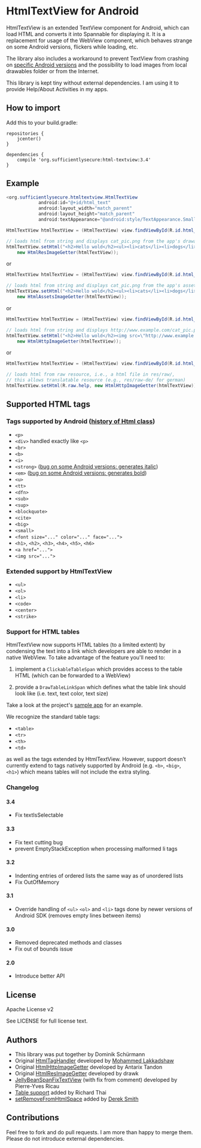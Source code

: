 # HtmlTextView for Android

HtmlTextView is an extended TextView component for Android, which can load HTML and converts it into Spannable for displaying it.
It is a replacement for usage of the WebView component, which behaves strange on some Android versions, flickers while loading, etc.

The library also includes a workaround to prevent TextView from crashing on [specific Android versions](http://code.google.com/p/android/issues/detail?id=35466) and the possibility to load images from local drawables folder or from the Internet.

This library is kept tiny without external dependencies.
I am using it to provide Help/About Activities in my apps.

## How to import

Add this to your build.gradle:

```
repositories {
    jcenter()
}

dependencies {
    compile 'org.sufficientlysecure:html-textview:3.4'
}
```

## Example

```java
<org.sufficientlysecure.htmltextview.HtmlTextView
            android:id="@+id/html_text"
            android:layout_width="match_parent"
            android:layout_height="match_parent"
            android:textAppearance="@android:style/TextAppearance.Small" />
```

```java
HtmlTextView htmlTextView = (HtmlTextView) view.findViewById(R.id.html_text);

// loads html from string and displays cat_pic.png from the app's drawable folder
htmlTextView.setHtml("<h2>Hello wold</h2><ul><li>cats</li><li>dogs</li></ul><img src=\"cat_pic\"/>",
    new HtmlResImageGetter(htmlTextView));
```

or

```java
HtmlTextView htmlTextView = (HtmlTextView) view.findViewById(R.id.html_text);

// loads html from string and displays cat_pic.png from the app's assets folder
htmlTextView.setHtml("<h2>Hello wold</h2><ul><li>cats</li><li>dogs</li></ul><img src=\"cat_pic\"/>",
    new HtmlAssetsImageGetter(htmlTextView));
```

or

```java
HtmlTextView htmlTextView = (HtmlTextView) view.findViewById(R.id.html_text);

// loads html from string and displays http://www.example.com/cat_pic.png from the Internet
htmlTextView.setHtml("<h2>Hello wold</h2><img src=\"http://www.example.com/cat_pic.png\"/>",
    new HtmlHttpImageGetter(htmlTextView));
```

or

```java
HtmlTextView htmlTextView = (HtmlTextView) view.findViewById(R.id.html_text);

// loads html from raw resource, i.e., a html file in res/raw/,
// this allows translatable resource (e.g., res/raw-de/ for german)
htmlTextView.setHtml(R.raw.help, new HtmlHttpImageGetter(htmlTextView));
```

## Supported HTML tags

### Tags supported by Android ([history of Html class](https://github.com/android/platform_frameworks_base/commits/master/core/java/android/text/Html.java))
* ``<p>``
* ``<div>`` handled exactly like ``<p>``
* ``<br>``
* ``<b>``
* ``<i>``
* ``<strong>`` ([bug on some Android versions: generates italic](https://code.google.com/p/android/issues/detail?id=3473))
* ``<em>`` ([bug on some Android versions: generates bold](https://code.google.com/p/android/issues/detail?id=3473))
* ``<u>``
* ``<tt>``
* ``<dfn>``
* ``<sub>``
* ``<sup>``
* ``<blockquote>``
* ``<cite>``
* ``<big>``
* ``<small>``
* ``<font size="..." color="..." face="...">``
* ``<h1>``, ``<h2>``, ``<h3>``, ``<h4>``, ``<h5>``, ``<h6>``
* ``<a href="...">``
* ``<img src="...">``

### Extended support by HtmlTextView
* ``<ul>``
* ``<ol>``
* ``<li>``
* ``<code>``
* ``<center>``
* ``<strike>``

### Support for HTML tables
HtmlTextView now supports HTML tables (to a limited extent) by condensing the text into a link which developers are able to render in a native WebView. To take advantage of the feature you'll need to:

1. implement a `ClickableTableSpan` which provides access to the table HTML (which can be forwarded to a WebView)

2. provide a `DrawTableLinkSpan` which defines what the table link should look like (i.e. text, text color, text size)

Take a look at the project's [sample app](https://github.com/SufficientlySecure/html-textview/blob/master/example/src/main/java/org/sufficientlysecure/htmltextview/example/MainActivity.java) for an example.

We recognize the standard table tags:

* ``<table>``
* ``<tr>``
* ``<th>``
* ``<td>``

as well as the tags extended by HtmlTextView. However, support doesn’t currently extend to tags natively supported by Android (e.g. ``<b>``, ``<big>``, ``<h1>``) which means tables will not include the extra styling.

### Changelog
#### 3.4
* Fix textIsSelectable

#### 3.3
* Fix text cutting bug
* prevent EmptyStackException when processing malformed li tags

#### 3.2
* Indenting entries of ordered lists the same way as of unordered lists
* Fix OutOfMemory

#### 3.1
*  Override handling of ``<ul>`` ``<ol>`` and ``<li>`` tags done by newer versions of Android SDK (removes empty lines between items)

#### 3.0
* Removed deprecated methods and classes
* Fix out of bounds issue

#### 2.0
* Introduce better API

## License
Apache License v2

See LICENSE for full license text.

## Authors
- This library was put together by Dominik Schürmann
- Original [HtmlTagHandler](https://gist.github.com/mlakkadshaw/5983704) developed by [Mohammed Lakkadshaw](http://blog.mohammedlakkadshaw.com/)
- Original [HtmlHttpImageGetter](https://gist.github.com/Antarix/4167655) developed by Antarix Tandon
- Original [HtmlResImageGetter](http://stackoverflow.com/a/22298833) developed by drawk
- [JellyBeanSpanFixTextView](https://gist.github.com/pyricau/3424004) (with fix from comment) developed by Pierre-Yves Ricau
- [Table support](https://github.com/SufficientlySecure/html-textview/pull/33) added by Richard Thai
- [setRemoveFromHtmlSpace](https://github.com/SufficientlySecure/html-textview/pull/37) added by [Derek Smith](https://github.com/derekcsm)

## Contributions

Feel free to fork and do pull requests. I am more than happy to merge them.
Please do not introduce external dependencies.
